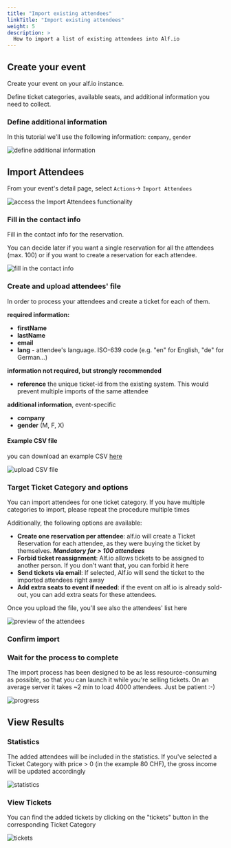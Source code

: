```yaml
---
title: "Import existing attendees"
linkTitle: "Import existing attendees"
weight: 5
description: >
  How to import a list of existing attendees into Alf.io
---
```


## Create your event

Create your event on your alf.io instance. 

Define ticket categories, available seats, and additional information you need to collect.


### Define additional information

In this tutorial we'll use the following information: `company`, `gender`

![define additional information](/img/tutorials/import-attendees/res.1.png)


## Import Attendees

From your event's detail page, select `Actions`-> `Import Attendees`

![access the Import Attendees functionality](/img/tutorials/import-attendees/res.2.png)


### Fill in the contact info

Fill in the contact info for the reservation. 

You can decide later if you want a single reservation for all the attendees (max. 100) or if you want to create a reservation for each attendee.

![fill in the contact info](/img/tutorials/import-attendees/res.3.png)



### Create and upload attendees' file

In order to process your attendees and create a ticket for each of them.

**required information:**

- **firstName**
- **lastName**
- **email**
- **lang** - attendee's language. ISO-639 code (e.g. "en" for English, "de" for German...)


**information not required, but strongly recommended**

- **reference** the unique ticket-id from the existing system. This would prevent multiple imports of the same attendee


**additional information**, event-specific

- **company**
- **gender** (M, F, X)


#### Example CSV file

you can download an example CSV [here](/files/import-attendees/test-alfio.csv)

![upload CSV file](/img/tutorials/import-attendees/res.4.png)


### Target Ticket Category and options

You can import attendees for one ticket category. If you have multiple categories to import, please repeat the procedure multiple times

Additionally, the following options are available:

- **Create one reservation per attendee**: alf.io will create a Ticket Reservation for each attendee, as they were buying the ticket by themselves. **_Mandatory for > 100 attendees_**
- **Forbid ticket reassignment**: Alf.io allows tickets to be assigned to another person. If you don't want that, you can forbid it here
- **Send tickets via email**: If selected, Alf.io will send the ticket to the imported attendees right away
- **Add extra seats to event if needed**: if the event on alf.io is already sold-out, you can add extra seats for these attendees.

Once you upload the file, you'll see also the attendees' list here

![preview of the attendees](/img/tutorials/import-attendees/res.5.png)


### Confirm import

### Wait for the process to complete

The import process has been designed to be as less resource-consuming as possible, so that you can launch it while you're selling tickets.
On an average server it takes ~2 min to load 4000 attendees. Just be patient :-)

![progress](/img/tutorials/import-attendees/res.7.png)



## View Results

### Statistics

The added attendees will be included in the statistics. If you've selected a Ticket Category with price > 0 (in the example 80 CHF), the gross income will be updated accordingly

![statistics](/img/tutorials/import-attendees/res.8.png)



### View Tickets

You can find the added tickets by clicking on the "tickets" button in the corresponding Ticket Category

![tickets](/img/tutorials/import-attendees/res.9.png)